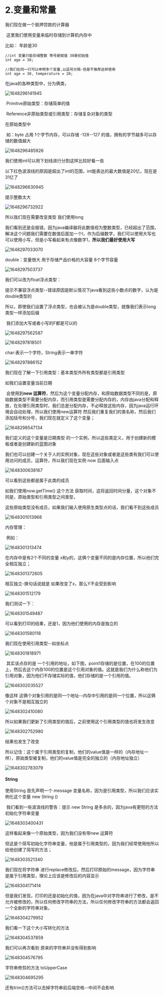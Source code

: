 # 2.变量和常量



我们现在做一个抵押贷款的计算器



​	这里我们使用变量来临时存储到计算机内存中



比如： 年龄是30

```
//int 变量只能存储整数 等号是赋值 30是初始值
int age = 30;

//我们在同一行可以申明多个变量,以逗号分隔-但是不推荐这样使用
int age = 30, temperature = 20;
```



在java的各种类型中，分为俩类，

![1648296141945](../../../.vuepress/public/images/1648296141945.png)



​		Primitve原始类型：存储简单的值

​		Reference非原始类型或引用类型：存储复杂对象的类型



在原始类型中

​	如：byte 占用 1个字节内存，可以存储 -128--127 的值，拥有的字节越多可以存储的数值越大

![1648296485926](../../../.vuepress/public/images/1648296485926.png)





我们使用int可以用下划线进行分割这样比较好看一些

​	以下红色波浪线的原因是超出了int的范围，int能表达的最大数值是20亿，现在是31亿了

![1648296630945](../../../.vuepress/public/images/1648296630945.png)



提示整数太大

![1648296732922](../../../.vuepress/public/images/1648296732922.png)





所以我们现在需要改变类型 我们使用long

​	我们看到还是会报错，因为java编译器将此数值视为整数类型，已经超出了范围，解决这个问题我们需要在数值后面加一个l，作为后缀数字，我们可以使用大写也可以使用小写，但是小写看起来有点像数字1，**所以我们最好使用大写**

![1648297033070](../../../.vuepress/public/images/1648297033070.png)



double：变量很大 用于存储产品价格的大容量 8个字节容量

![1648297503737](../../../.vuepress/public/images/1648297503737.png)



我们可以改为float浮点类型：

​	提示不兼容浮点类型--错误原因是默认情况下java看到这些小数点的数字，认为是double类型的

所以，即使我们设置了浮点类型，也会被认为是double类型，就像我们表示long类型一样添加后缀

​	我们添加大写或者小写的F都是可以的

![1648297562587](../../../.vuepress/public/images/1648297562587.png)



![1648297818501](../../../.vuepress/public/images/1648297818501.png)





char:表示一个字符，String表示一串字符

![1648297886152](../../../.vuepress/public/images/1648297886152.png)









我们现在了解一下引用类型：基本类型外所有类型都是引用类型



如我们设置变量当前日期

​	会使用到**new 运算符**，然后为这个变量分配内存，和原始数据类型不同的是，原始数据类型不需要分配内存，而引用类型是需要分配内存的，内存由java分配和释放，在处理引用类型时，我们总是分配内存，不必释放这些内存，因为java运行环境会自动处理，所以我们使用new运算符 然后我们重复我们的类名称，然后我们添加括号和分号，我们现在就定义了这个变量；

![1648298547134](../../../.vuepress/public/images/1648298547134.png)



我们定义的这个变量是日期类型 的一个实例，所以这些类定义，用于创建新的模板或者是创建新的蓝图对象

​	我们也可以创建一个关于人的实例对象，现在这些对象或者是这些类有我们可以使用访问的成员，运算符，所以我们现在实例 now 后面输入点

![1648300638167](../../../.vuepress/public/images/1648300638167.png)

可以看到这些都是属于此类的成员



如我们使用now.getTime() 这个方法 获取时间，这将返回时间分量，这个对象不同是，原始类型和引用类型之间类型，

​	这些原始类型没有成员，如果我们输入使用原生类型点的话，我们看不到这些成员

![1648301013968](../../../.vuepress/public/images/1648301013968.png)







内存管理：

​	例如：

![1648301313474](../../../.vuepress/public/images/1648301313474.png)



在内存中是有2个不同的变量 x和y的，这俩个变量不同的是内存位置，所以他们完全相互独立；

![1648301372605](../../../.vuepress/public/images/1648301372605.png)



相互独立-换句话说就是 如果改变了x，那么Y不会受到影响

![1648301512179](../../../.vuepress/public/images/1648301512179.png)



我们测试一下：

![1648301549487](../../../.vuepress/public/images/1648301549487.png)



可以看到打印的结果，还是1，因为他们使用的内存是独立的

![1648301580118](../../../.vuepress/public/images/1648301580118.png)





我们现在使用引用类型--如坐标点 

![1648301818971](../../../.vuepress/public/images/1648301818971.png)



​	其实该点存的是 一个引用的地址，如下图，point1存储的是位置，在100的位置上，然后去这个内存100的位置是这个引用对象的值。这就是我们为什么称他们为引用对象，因为他们不存储实际的值，他们存储的是一个引用的值。

![1648302035527](../../../.vuepress/public/images/1648302035527.png)



像这样 这俩个对象引用的是同一个地址--内存中引用的是同一个位置，所以这俩个对象不是相互独立的

![1648302410080](../../../.vuepress/public/images/1648302410080.png)





所以如果我们更新了引用类型的值后，之前使用这个引用类型的值也将发生改变

![1648302752980](../../../.vuepress/public/images/1648302752980.png)



结果也发生了改变

​		所以记住：这个属于引用类型的复制，他们的value值是一样的（内存地址一样），原始类型被复制，他们的value值是完全的独立的（内存地址独立）

![1648302783079](../../../.vuepress/public/images/1648302783079.png)







#### String

使用String 首先声明一个 message 变量名称，因为是引用类型，所以我们应该实例化这个变量 new String ()

​		我们看到一些波浪线的警告：提示 new String 是多余的，因为java有更短的方法初始化字符串变量



![1648303400431](../../../.vuepress/public/images/1648303400431.png)



这样看起来像一个原始类型，因为我们没有带new 运算符

​		但这是个简写初始化字符串变量，他是属于引用类型的，因为我们经常使用他所以给他创建了简写的方法；

![1648303521340](../../../.vuepress/public/images/1648303521340.png)



我们现在将字符串 进行replace修改后，然后打印原始的message，因为字符串是属于引用类型，理论上应该是修改后的内容显示

![1648304171414](../../../.vuepress/public/images/1648304171414.png)



但是我们发现，打印的还是初始化的值，因为在java中对字符串进行了修改，是不允许被修改的，所以任何修改字符串的方法，所以任何修改字符串的方法都会返回一个全新的字符串对象。

![1648304279952](../../../.vuepress/public/images/1648304279952.png)



我们看一下这个大小写转化的方法

![1648304537859](../../../.vuepress/public/images/1648304537859.png)



我们可以再次看到 原来的字符串并没有得到影响

![1648304576795](../../../.vuepress/public/images/1648304576795.png)





字符串修剪的方法 toUpperCase

![1648304695295](../../../.vuepress/public/images/1648304695295.png)



还有trim()方法可以去掉字符串前后端空格--中间不会影响













